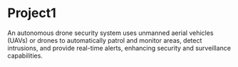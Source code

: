# Project1
An autonomous drone security system uses unmanned aerial vehicles (UAVs) or drones to automatically patrol and monitor areas, detect intrusions, and provide real-time alerts, enhancing security and surveillance capabilities. 
